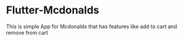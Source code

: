 # Flutter-Mcdonalds
This is simple App for Mcdonalds that has features like add to cart and remove from cart
